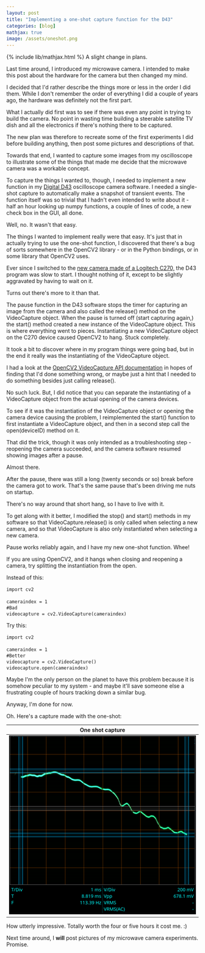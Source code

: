 ```yaml
---
layout: post
title: "Implementing a one-shot capture function for the D43"
categories: [blog]
mathjax: true
image: /assets/oneshot.png
---
```

{% include lib/mathjax.html %}
A slight change in plans.

Last time around, I introduced my microwave camera.  I intended to make this post about the hardware for the camera but then changed my mind.

I decided that I'd rather describe the things more or less in the order I did them.  While I don't remember the order of everything I did a couple of years ago, the hardware was definitely not the first part.

What I actually did first was to see if there was even any point in trying to build the camera.  No point in wasting time building a steerable satellite TV dish and all the electronics if there's nothing there to be captured.

The new plan was therefore to recreate some of the first experiments I did before building anything, then post some pictures and descriptions of that.

Towards that end, I wanted to capture some images from my oscilloscope to illustrate some of the things that made me decide that the microwave camera was a workable concept.

To capture the things I wanted to, though, I needed to implement a new function in my [Digital D43](https://github.com/JosephEoff/D43) oscilloscope camera software.  I needed a single-shot capture to automatically make a snapshot of transient events.  The function itself was so trivial that I hadn't even intended to write about it - half an hour looking up numpy functions, a couple of lines of code, a new check box in the GUI, all done.

Well, no.  It wasn't that easy.

The things I wanted to implement really were that easy.  It's just that in actually trying to use the one-shot function, I discovered that there's a bug of sorts somewhere in the OpenCV2 library - or in the Python bindings, or in some library that OpenCV2 uses.

Ever since I switched to the [new camera made of a Logitech C270,](new-oscilloscope-camera) the D43 program was slow to start.  I thought nothing of it, except to be slightly aggravated by having to wait on it.

Turns out there's more to it than that.

The pause function in the D43 software stops the timer for capturing an image from the camera and also called the release() method on the VideoCapture object.  When the pause is turned off (start capturing again,) the start() method created a new instance of the VideoCapture object.  This is where everything went to pieces.  Instantiating a new VideoCapture object on the C270 device caused OpenCV2 to hang.  Stuck completely.

It took a bit to discover where in my program things were going bad, but in the end it really was the instantiating of the VideoCapture object.

I had a look at the [OpenCV2 VideoCapture API documentation](https://docs.opencv.org/2.4/modules/highgui/doc/reading_and_writing_images_and_video.html) in hopes of finding that I'd done something wrong, or maybe just a hint that I needed to do something besides just calling release().

No such luck.  But, I did notice that you can separate the instantiating of a VideoCapture object from the actual opening of the camera devices.

To see if it was the instantiation of the VideoCapture object or opening the camera device causing the problem, I reimplemented the start() function to first instantiate a VideoCapture object, and then in a second step call the open(deviceID) method on it.

That did the trick, though it was only intended as a troubleshooting step -  reopening the camera succeeded, and the camera software resumed showing images after a pause.

Almost there.

After the pause, there was still a long (twenty seconds or so) break before the camera got to work.  That's the same pause that's been driving me nuts on startup.

There's no way around that short hang, so I have to live with it.

To get along with it better, I modified the stop() and start() methods in my software so that VideoCapture.release() is only called when selecting a new camera, and so that VideoCapture is also only instantiated when selecting a new camera.

Pause works reliably again, and I have my new one-shot function.  Whee!

If you are using OpenCV2, and it hangs when closing and reopening a camera, try splitting the instantiation from the open.

Instead of this:

~~~
import cv2

cameraindex = 1
#Bad
videocapture = cv2.VideoCapture(cameraindex)
~~~


Try this:

~~~
import cv2

cameraindex = 1
#Better
videocapture = cv2.VideoCapture()
videocapture.open(cameraindex)
~~~

Maybe I'm the only person on the planet to have this problem because it is somehow peculiar to my system - and maybe it'll save someone else a frustrating couple of hours tracking down a similar bug.

Anyway, I'm done for now.

Oh.  Here's a capture made with the one-shot:

|One shot capture|
|----------------|
|![One shot capture](/assets/oneshot.png)|

How utterly impressive.  Totally worth the four or five hours it cost me.  :)

Next time around, I **will** post pictures of my microwave camera experiments.  Promise.
